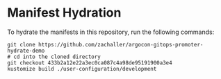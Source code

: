 # Manifest Hydration

To hydrate the manifests in this repository, run the following commands:

```shell
git clone https://github.com/zachaller/argocon-gitops-promoter-hydrate-demo
# cd into the cloned directory
git checkout 433b2a12e22a3ec0ca087c4a98de95191900a3e4
kustomize build ./user-configuration/development
```
